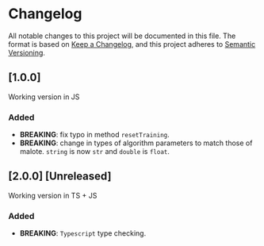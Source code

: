 # Changelog
All notable changes to this project will be documented in this file.
The format is based on [Keep a Changelog](https://keepachangelog.com/en/1.0.0/),
and this project adheres to [Semantic Versioning](https://semver.org/spec/v2.0.0.html).


## [1.0.0]
Working version in JS
### Added
- **BREAKING**: fix typo in method `resetTraining`.
- **BREAKING**: change in types of algorithm parameters to match those of malote. `string` is now `str` and `double` is `float`.

## [2.0.0] [Unreleased]
Working version in TS + JS
### Added
- **BREAKING**: `Typescript` type checking.
